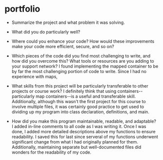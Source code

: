 # portfolio

- Summarize the project and what problem it was solving.

- What did you do particularly well?

- Where could you enhance your code? How would these improvements make your code more efficient, secure, and so on?

- Which pieces of the code did you find most challenging to write, and how did you overcome this? What tools or resources are you adding to your support network?
  I found implementing the mapped container to be by far the most challenging portion of code to write. Since I had no experience with maps, 

- What skills from this project will be particularly transferable to other projects or course work?
  I definitely think that using containers--particularly map containers--is a useful and transferable skill. Additionally, although this wasn't the first project for this course to involve multiple files, it was certainly good practice to get used to dividing up my program into class declaration, definitions, and main. 

- How did you make this program maintainable, readable, and adaptable?
  I added in-line comments to all code as I was writing it. Once I was done, I added more detailed descriptions above my functions to ensure readability. I saved this for last since serveral of my functions underwent significant change from what I had originally planned for them. Additionally, maintaining separate but well-documented files did wonders for the readability of my code. 
